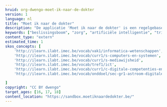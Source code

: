 ```yaml
---
hruid: org-dwengo-moet-ik-naar-de-dokter
version: 1
language: nl
title: "Moet ik naar de dokter"
description: "De applicatie 'Moet ik naar de dokter' is een regelgebaseerd systeem dat een patient helpt beslissen of en wanneer die de dokter moet contacteren."
keywords: ["beslissingsboom", "zorg", "artificiële intelligentie", "triage"]
content_type: "extern"
estimated_time: 1
skos_concepts: [
    'http://ilearn.ilabt.imec.be/vocab/vak1/informatica-wetenschappen', 
    'http://ilearn.ilabt.imec.be/vocab/curr1/s-computers-en-systemen',
    'http://ilearn.ilabt.imec.be/vocab/curr1/s-mediawijsheid',
    'http://ilearn.ilabt.imec.be/vocab/tref1/ict',
    'http://ilearn.ilabt.imec.be/vocab/curr1/c-digitale-competenties-en-mediawijsheid',
    'http://ilearn.ilabt.imec.be/vocab/onddoel/sec-gr1-astroom-digitale-competenties-en-mediawijsheid-4.5',

]
copyright: "CC BY dwengo"
target_ages: [16, 17, 18]
content_location: "https://sandbox.moetiknaardedokter.be/"
---
```

